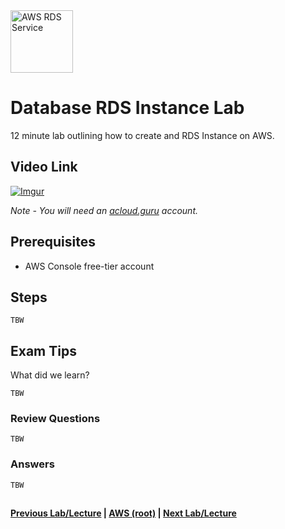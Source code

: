 <img src="https://i.imgur.com/ytVeZB4.png" height="100" title="AWS RDS Service" />


Database RDS Instance Lab
======

12 minute lab outlining how to create and RDS Instance on AWS.

## Video Link

[![Imgur](https://i.imgur.com/N0NISWA.png)](https://acloud.guru/course/aws-certified-solutions-architect-associate/learn/databases/launching-rds/watch)

*Note - You will need an [acloud.guru](acloud.guru) account.*


## Prerequisites

* AWS Console free-tier account


## Steps

    TBW


## Exam Tips

What did we learn?

    TBW


### Review Questions

    TBW
    

### Answers

    TBW
      
  
## 

**[Previous Lab/Lecture](databases-101.md) | [AWS (root)](../readme.adoc) | [Next Lab/Lecture](databases-rds-instance-lab.md)**










